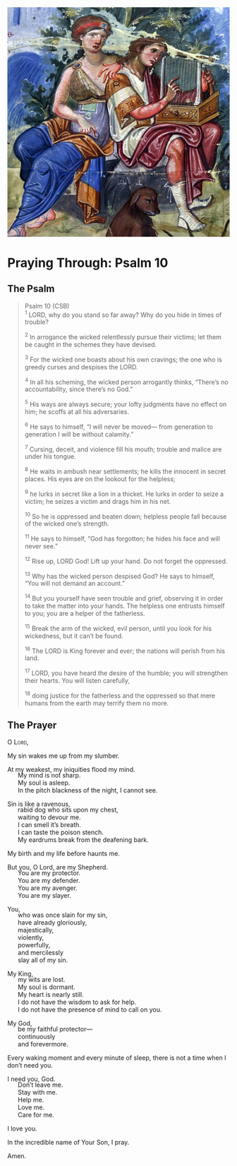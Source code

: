 <img class="intro-right" src="art-paris-psalter.jpg">

<style>
  li {list-style-type: none;}
  p + ul {
    margin-top: -18px;
}
</style>

# Praying Through: Psalm 10

## The Psalm

>Psalm 10 (CSB)  
><sup>1</sup> LORD, why do you stand so far away? Why do you hide in times of trouble? 
>
><sup>2</sup> In arrogance the wicked relentlessly pursue their victims; let them be caught in the schemes they have devised. 
>
><sup>3</sup> For the wicked one boasts about his own cravings; the one who is greedy curses and despises the LORD. 
>
><sup>4</sup> In all his scheming, the wicked person arrogantly thinks, “There’s no accountability, since there’s no God.” 
>
><sup>5</sup> His ways are always secure; your lofty judgments have no effect on him; he scoffs at all his adversaries. 
>
><sup>6</sup> He says to himself, “I will never be moved— from generation to generation I will be without calamity.” 
>
><sup>7</sup> Cursing, deceit, and violence fill his mouth; trouble and malice are under his tongue. 
>
><sup>8</sup> He waits in ambush near settlements; he kills the innocent in secret places. His eyes are on the lookout for the helpless; 
>
><sup>9</sup> he lurks in secret like a lion in a thicket. He lurks in order to seize a victim; he seizes a victim and drags him in his net. 
>
><sup>10</sup> So he is oppressed and beaten down; helpless people fall because of the wicked one’s strength. 
>
><sup>11</sup> He says to himself, “God has forgotten; he hides his face and will never see.” 
>
><sup>12</sup> Rise up, LORD God! Lift up your hand. Do not forget the oppressed. 
>
><sup>13</sup> Why has the wicked person despised God? He says to himself, “You will not demand an account.” 
>
><sup>14</sup> But you yourself have seen trouble and grief, observing it in order to take the matter into your hands. The helpless one entrusts himself to you; you are a helper of the fatherless. 
>
><sup>15</sup> Break the arm of the wicked, evil person, until you look for his wickedness, but it can’t be found. 
>
><sup>16</sup> The LORD is King forever and ever; the nations will perish from his land. 
>
><sup>17</sup> LORD, you have heard the desire of the humble; you will strengthen their hearts. You will listen carefully, 
>
><sup>18</sup> doing justice for the fatherless and the oppressed so that mere humans from the earth may terrify them no more.

## The Prayer

<div style="font-variant: small-caps;">
O Lord,
</div>

My sin wakes me up from my slumber.

At my weakest, my iniquities flood my mind.
* My mind is not sharp.
* My soul is asleep.
* In the pitch blackness of the night, I cannot see.
* 
Sin is like a ravenous, 
* rabid dog who sits upon my chest, 
* waiting to devour me. 
* I can smell it’s breath. 
* I can taste the poison stench. 
* My eardrums break from the deafening bark.

My birth and my life before haunts me.

But you, O Lord, are my Shepherd. 
* You are my protector.
* You are my defender.
* You are my avenger.
* You are my slayer.

You, 
* who was once slain for my sin, 
* have already gloriously, 
* majestically, 
* violently, 
* powerfully, 
* and mercilessly 
* slay all of my sin.

My King,
* my wits are lost. 
* My soul is dormant. 
* My heart is nearly still. 
* I do not have the wisdom to ask for help. 
* I do not have the presence of mind to call on you.

My God, 
* be my faithful protector—
* continuously 
* and forevermore.

Every waking moment and every minute of sleep, 
there is not a time when I don’t need you.

I need you, God. 
* Don’t leave me. 
* Stay with me. 
* Help me. 
* Love me. 
* Care for me.

I love you.

In the incredible name of Your Son, I pray.

Amen.

